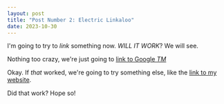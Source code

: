 ```yaml
---
layout: post
title: "Post Number 2: Electric Linkaloo"
date: 2023-10-30
---
```

I'm going to try to _link_ something now.
*WILL IT WORK*? We will see.

Nothing too crazy, we're just going to [link to Google *TM*](https://www.google.com)

Okay. If _that_ worked, we're going to try something else, like the [link to my website](https://www.murrayfarnellvo.com).

Did that work? Hope so!
